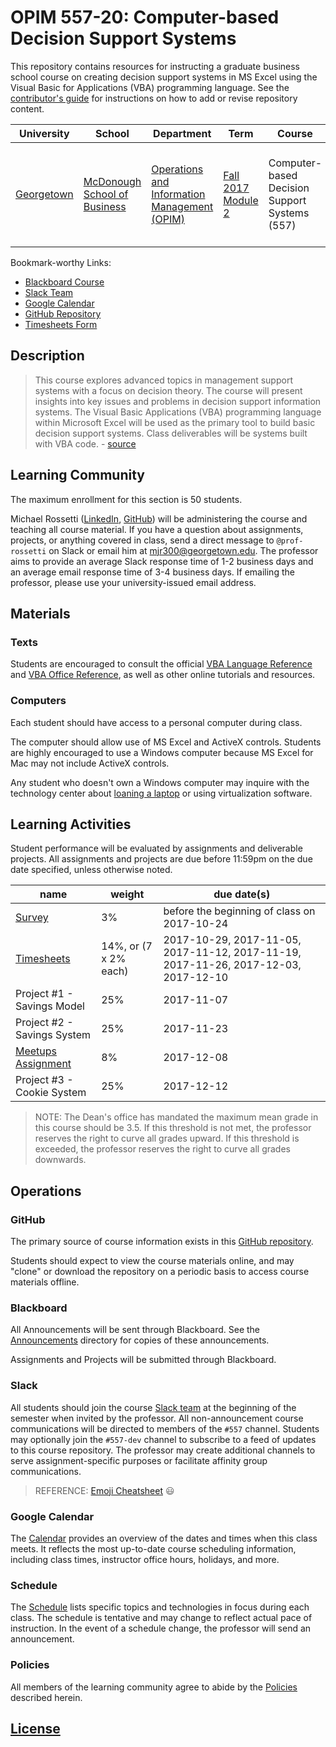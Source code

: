 # OPIM 557-20: Computer-based Decision Support Systems

This repository contains resources for instructing a graduate business school course on creating decision support systems in MS Excel using the Visual Basic for Applications (VBA) programming language. See the [contributor's guide](/CONTRIBUTING.md) for instructions on how to add or revise repository content.

University | School | Department | Term | Course | Section | Credits
--- | --- | --- | --- | --- | --- | ---
[Georgetown](https://www.georgetown.edu/) | [McDonough School of Business](https://msb.georgetown.edu/) | [Operations and Information Management (OPIM)](https://msb.georgetown.edu/opim) | [Fall 2017 Module 2](https://msb.georgetown.edu/mba/academic-calendar) | Computer-based Decision Support Systems (557) | Tuesday and Thursday mornings from 11am to 12:20pm (20) | 1.5

Bookmark-worthy Links:

  + [Blackboard Course](https://campus.georgetown.edu/webapps/blackboard/execute/announcement?method=search&context=course&course_id=_745457_1&handle=cp_announcements&mode=cpview)
  + [Slack Team](https://georgetown-opim-557.slack.com/)
  + [Google Calendar](https://calendar.google.com/calendar?cid=bmkxZWR0NjZiY2g3NGc1OHRsOGRsNmhxYW9AZ3JvdXAuY2FsZW5kYXIuZ29vZ2xlLmNvbQ)
  + [GitHub Repository](https://github.com/prof-rossetti/georgetown-opim-557-20-201710)
  + [Timesheets Form](https://goo.gl/forms/9xWp05QximJepQpb2)

## Description

> This course explores advanced topics in management support systems with a focus on decision theory. The course will present insights into key issues and problems in decision support information systems. The Visual Basic Applications (VBA) programming language within Microsoft Excel will be used as the primary tool to build basic decision support systems. Class deliverables will be systems built with VBA code. - [source](https://gufaculty360.georgetown.edu/s/faculty-class-detail?courseid=OPIM-557-20&semester=Fall+2017)

## Learning Community

The maximum enrollment for this section is 50 students.

Michael Rossetti ([LinkedIn](https://www.linkedin.com/in/mikerossetti), [GitHub](https://github.com/s2t2))
 will be administering the course and teaching all course material.
 If you have a question about assignments, projects, or anything covered in class,
 send a direct message to `@prof-rossetti` on Slack
 or email him at [mjr300@georgetown.edu](mailto:mjr300@georgetown.edu).
 The professor aims to provide an average Slack response time of 1-2 business days and an average email response time of 3-4 business days. If emailing the professor, please use your university-issued email address.

## Materials

### Texts

Students are encouraged to consult the official [VBA Language Reference](https://msdn.microsoft.com/en-us/vba/vba-language-reference) and [VBA Office Reference](https://msdn.microsoft.com/en-us/vba/), as well as other online tutorials and resources.

### Computers

Each student should have access to a personal computer during class.

The computer should allow use of MS Excel and ActiveX controls. Students are highly encouraged to use a Windows computer because MS Excel for Mac may not include ActiveX controls.

Any student who doesn't own a Windows computer may inquire with the technology center about [loaning a laptop](http://technology.msb.edu/pages/Computing.html#EL) or using virtualization software.

## Learning Activities

Student performance will be evaluated by assignments and deliverable projects. All assignments and projects are due before 11:59pm on the due date specified, unless otherwise noted.

name | weight | due date(s)
--- | --- | ---
[Survey](/assignments/survey.md) | 3% | before the beginning of class on 2017-10-24
[Timesheets](/assignments/timesheets.md) | 14%, or (7 x 2% each) | 2017-10-29, 2017-11-05, 2017-11-12, 2017-11-19, 2017-11-26, 2017-12-03, 2017-12-10
Project #1 - Savings Model | 25% | 2017-11-07
Project #2 - Savings System | 25% | 2017-11-23
[Meetups Assignment](/assignments/meetups.md) | 8% | 2017-12-08
Project #3 - Cookie System | 25% | 2017-12-12

> NOTE: The Dean's office has mandated the maximum mean grade in this course should be 3.5. If this threshold is not met, the professor reserves the right to curve all grades upward. If this threshold is exceeded, the professor reserves the right to curve all grades downwards.

## Operations

### GitHub

The primary source of course information exists in this [GitHub repository](https://github.com/prof-rossetti/georgetown-opim-557-20-201710).

Students should expect to view the course materials online, and may "clone" or download the repository on a periodic basis to access course materials offline.

### Blackboard

All Announcements will be sent through Blackboard. See the [Announcements](/announcements) directory for copies of these announcements.

Assignments and Projects will be submitted through Blackboard.

### Slack

All students should join the course [Slack team](https://georgetown-opim-557.slack.com/) at the beginning of the semester when invited by the professor. All non-announcement course communications will be directed to members of the `#557` channel. Students may optionally join the `#557-dev` channel to subscribe to a feed of updates to this course repository. The professor may create additional channels to serve assignment-specific purposes or facilitate affinity group communications.

> REFERENCE: [Emoji Cheatsheet](https://www.webpagefx.com/tools/emoji-cheat-sheet/) :smiley:

### Google Calendar

The [Calendar](https://calendar.google.com/calendar/embed?src=ni1edt66bch74g58tl8dl6hqao%40group.calendar.google.com&ctz=America%2FNew_York) provides an overview of the dates and times when this class meets. It reflects the most up-to-date course scheduling information, including class times, instructor office hours, holidays, and more.

### Schedule

The [Schedule](/SCHEDULE.md) lists specific topics and technologies in focus during each class. The schedule is tentative and may change to reflect actual pace of instruction. In the event of a schedule change, the professor will send an announcement.

### Policies

All members of the learning community agree to abide by the [Policies](/POLICIES.md) described herein.

## [License](/LICENSE.md)
